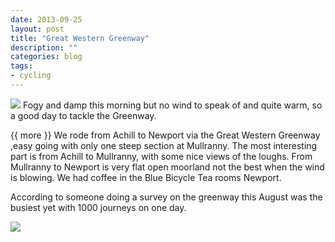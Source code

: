 ```yaml
---
date: 2013-09-25
layout: post
title: "Great Western Greenway"
description: ""
categories: blog 
tags:
- cycling
---
```


  
![](/images/2013/2013-09-25-greenway.jpg)
Fogy and damp this morning but no wind to speak of and quite warm, so a good day to tackle the Greenway.

{{ more }} 
We rode from Achill to Newport via the Great Western Greenway ,easy going with only one steep section at Mullranny. The most interesting part is from Achill to Mullranny, with some nice views of the loughs.
From Mullranny to Newport is very flat open moorland not the best when the wind is blowing. We had coffee in the Blue Bicycle Tea rooms Newport.

According to someone doing a survey on the greenway this August was the busiest yet with 1000 journeys on one day. 

![](/images/2013/2013-09-25-chair.jpg)
